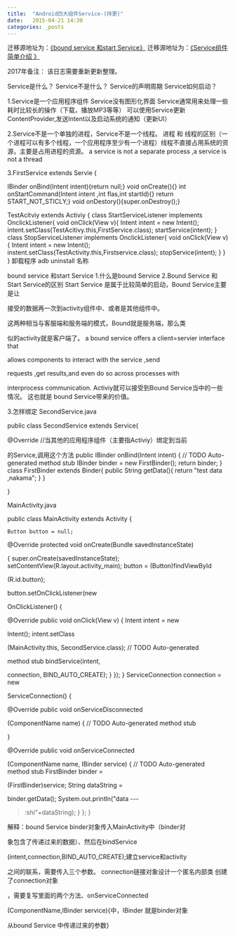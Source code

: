 ```yaml
---
title:  "Android四大组件Service-(持更)"
date:   2015-04-21 14:30
categories: _posts
---
```


迁移源地址为：<a href="http://bgwan.blog.163.com/blog/static/239301016201532123742725/">《bound service 和start Service》</a>
迁移源地址为：<a href="http://bgwan.blog.163.com/blog/static/239301016201532112832625/">《Service组件简单介绍  》</a>

2017年备注： 该日志需要重新更新整理。

Service是什么？
Service不是什么？
Service的声明周期
Service如何启动？

1.Service是一个应用程序组件
Service没有图形化界面
Service通常用来处理一些耗时比较长的操作（下载，播放MP3等等）
可以使用Service更新ContentProvider,发送Intent以及启动系统的通知（更新UI）

2.Service不是一个单独的进程，Service不是一个线程。
进程 和 线程的区别（一个进程可以有多个线程，一个应用程序至少有一个进程）线程不直接占用系统的资源，主要是占用进程的资源。
a service is not a separate process ,a service is not a thread

3.FirstService extends Servie {

IBinder onBind(Intent intent){return null;}
void onCreate(){}
int onStartCommand(Intent intent ,int flas,int startId){}
return START_NOT_STICLY;}
void onDestory(){super.onDestroy();}

TestAcitviy extends Activiy {
class StartServiceListener implements OnclickListener{
void onClick(View v){
Intent intent = new Intent();
intent.setClass(TestAcitivy.this,FirstService.class);
startService(intent);
}
class StopServiceListener implements OnclickListener{
void onClick(View v){
Intent intent = new Intent();
instent.setClass(TestActivity.this,Firstservice.class);
stopService(intent);
}
}
}
卸载程序
adb uninstall 名称



bound service 和start Service
1.什么是bound Service
2.Bound Service 和 Start Service的区别
Start Service 是属于比较简单的启动，Bound Service主要是让

接受的数据再一次到activity组件中、或者是其他组件中。

这两种相当与客服端和服务端的模式，Bound就是服务端，那么类

似的activity就是客户端了。
a bound service offers a client=servier interface that

allows components to interact with the service ,send

requests ,get results,and even do so across processes with

interprocess communication.
Activiy就可以接受到Bound Service当中的一些情况。
这也就是 bound Service带来的价值。

3.怎样绑定
SecondService.java

public class SecondService extends Service{

 @Override
 //当其他的应用程序组件（主要指Activiy）绑定到当前

的Service,调用这个方法
 public IBinder onBind(Intent intent) {
  // TODO Auto-generated method stub
  IBinder binder = new FirstBinder();
  return binder;
 }
 class FirstBinder extends Binder{
  public String getData(){
   return "test data ,nakama";
  }
 }

}

MainActivity.java

public class MainActivity extends Activity {

    Button button = null;
 @Override
 protected void onCreate(Bundle savedInstanceState)

{
  super.onCreate(savedInstanceState);
  setContentView(R.layout.activity_main);
  button = (Button)findViewById

(R.id.button);

  button.setOnClickListener(new

OnClickListener() {

   @Override
   public void onClick(View v) {
    Intent intent = new

Intent();
    intent.setClass

(MainActivity.this, SecondService.class);
    // TODO Auto-generated

method stub
    bindService(intent,

connection, BIND_AUTO_CREATE);
   }
  });
 }
 ServiceConnection connection = new

ServiceConnection() {

  @Override
  public void onServiceDisconnected

(ComponentName name) {
   // TODO Auto-generated method stub

  }

  @Override
  public void onServiceConnected

(ComponentName name, IBinder service) {
   // TODO Auto-generated method stub
   FirstBinder binder =

(FirstBinder)service;
   String dataString =

binder.getData();
   System.out.println("data ---

>:shi"+dataString);
  }
 };
}

解释：bound Service binder对象传入MainActivity中（binder对

象包含了传递过来的数据）、然后在bindService

(intent,connection,BIND_AUTO_CREATE);建立service和activity

之间的联系，需要传入三个参数。
connection链接对象设计一个匿名内部类 创建了connection对象

，需要复写里面的两个方法、onServiceConnected

(ComponentName,IBinder service){中，IBinder 就是binder对象

从bound Service 中传递过来的参数}